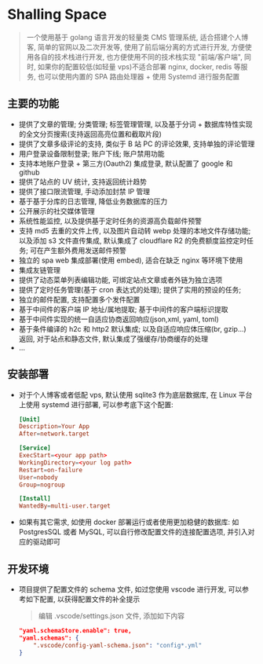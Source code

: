 # Shalling Space
> 一个使用基于 golang 语言开发的轻量类 CMS 管理系统, 适合搭建个人博客, 简单的官网以及二次开发等, 使用了前后端分离的方式进行开发, 方便使用各自的技术栈进行开发, 也方便使用不同的技术栈实现 "前端/客户端", 同时, 如果你的配置较低(如轻量 vps)不适合部署 nginx, docker, redis 等服务, 也可以使用内置的 SPA 路由处理器 + 使用 Systemd 进行服务配置

## 主要的功能
- 提供了文章的管理; 分类管理; 标签管理管理, 以及基于分词 + 数据库特性实现的全文分页搜索(支持返回高亮位置和截取片段)
- 提供了文章多级评论的支持, 类似于 B 站 PC 的评论效果, 支持单独的评论管理
- 用户登录设备限制登录; 账户下线; 账户禁用功能
- 支持本地账户登录 + 第三方(Oauth2) 集成登录, 默认配置了 google 和 github
- 提供了站点的 UV 统计, 支持返回统计趋势
- 提供了接口限流管理, 手动添加封禁 IP 管理
- 基于基于分库的日志管理, 降低业务数据库的压力
- 公开展示的社交媒体管理
- 系统性能监控, 以及提供基于定时任务的资源高负载邮件预警
- 支持 md5 去重的文件上传, 以及图片自动转 webp 处理的本地文件存储功能; 以及添加 s3 文件直传集成, 默认集成了 cloudflare R2 的免费额度监控定时任务; 可在产生额外费用发送邮件预警
- 独立的 spa web 集成部署(使用 embed), 适合在缺乏 nginx 等环境下使用
- 集成友链管理
- 提供了动态菜单列表编辑功能, 可绑定站点文章或者外链为独立选项
- 提供了定时任务管理(基于 cron 表达式的处理); 提供了实用的预设的任务;
- 独立的邮件配置, 支持配置多个发件配置
- 基于中间件的客户端 IP 地址/属地提取; 基于中间件的客户端标识提取
- 基于中间件实现的统一自适应协商返回响应(json,xml, yaml, toml)
- 基于条件编译的 h2c 和 http2 默认集成; 以及自适应响应体压缩(br, gzip...) 返回, 对于站点和静态文件, 默认集成了强缓存/协商缓存的处理
- ...

## 安装部署
- 对于个人博客或者低配 vps, 默认使用 sqlite3 作为底层数据库, 在 Linux 平台上使用 systemd 进行部署, 可以参考底下这个配置:
  ```toml
  [Unit]
  Description=Your App
  After=network.target

  [Service]
  ExecStart=<your app path>
  WorkingDirectory=<your log path>
  Restart=on-failure
  User=nobody
  Group=nogroup

  [Install]
  WantedBy=multi-user.target
  ```
- 如果有其它需求, 如使用 docker 部署运行或者使用更加稳健的数据库: 如 PostgresSQL 或者 MySQL, 可以自行修改配置文件的连接配置选项, 并引入对应的驱动即可

## 开发环境
- 项目提供了配置文件的 schema 文件, 如过您使用 vscode 进行开发, 可以参考如下配置, 以获得配置文件的补全提示
    > 编辑 .vscode/settings.json 文件, 添加如下内容
    ```json
    "yaml.schemaStore.enable": true,
    "yaml.schemas": {
        ".vscode/config-yaml-schema.json": "config*.yml"
    }
    ```

